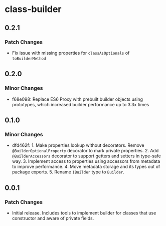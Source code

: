 # class-builder

## 0.2.1

### Patch Changes

- Fix issue with missing properties for `classAsOptionals` of `toBuilderMethod`

## 0.2.0

### Minor Changes

- f68e098: Replace ES6 Proxy with prebuilt builder objects using prototypes, which increased builder performance up to 3.3x times

## 0.1.0

### Minor Changes

- dfd462f: 1. Make properties lookup without decorators. Remove `@BuilderOptionalProperty` decorator to mark private properties. 2. Add `@BuilderAccessors` decorator to support getters and setters in type-safe way. 3. Implement access to properties using accessors from metadata to improve performance. 4. Move metadata storage and its types out of package exports. 5. Rename `IBuilder` type to `Builder`.

## 0.0.1

### Patch Changes

- Initial release. Includes tools to implement builder for classes that use constructor and aware of private fields.
